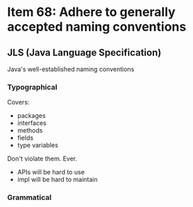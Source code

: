 # Item 68: Adhere to generally accepted naming conventions

## JLS (Java Language Specification)
Java's well-established naming conventions

### Typographical
Covers:
- packages
- interfaces
- methods
- fields
- type variables

Don't violate them. Ever. 
- APIs will be hard to use
- impl will be hard to maintain

### Grammatical
